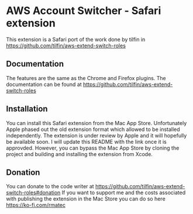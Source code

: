 # AWS Account Switcher - Safari extension

This extension is a Safari port of the work done by tilfin in https://github.com/tilfin/aws-extend-switch-roles

## Documentation

The features are the same as the Chrome and Firefox plugins. The documentation can be found at https://github.com/tilfin/aws-extend-switch-roles

## Installation

You can install this Safari extension from the Mac App Store. Unfortunately Apple phased out the old extension format which allowed to be installed independently. The extension is under review by Apple and it will hopefully be available soon. I will update this README with the link once it is approvded.
However, you can bypass the Mac App Store by cloning the project and building and installing the extension from Xcode.

## Donation

You can donate to the code writer at https://github.com/tilfin/aws-extend-switch-roles#donation
If you want to support me and the costs associated with publishing the extension in the Mac Store you can do so here https://ko-fi.com/rmatec 
